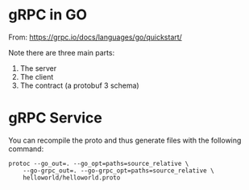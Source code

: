 # gRPC in GO

From: https://grpc.io/docs/languages/go/quickstart/

Note there are three main parts:

1. The server
2. The client
3. The contract (a protobuf 3 schema)

# gRPC Service

You can recompile the proto and thus generate files with the following command:

```
protoc --go_out=. --go_opt=paths=source_relative \
    --go-grpc_out=. --go-grpc_opt=paths=source_relative \
    helloworld/helloworld.proto
```



